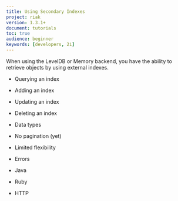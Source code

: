 ```yaml
---
title: Using Secondary Indexes
project: riak
version: 1.3.1+
document: tutorials
toc: true
audience: beginner
keywords: [developers, 2i]
---
```


When using the LevelDB or Memory backend, you have the ability to retrieve objects by using external indexes.

* Querying an index
* Adding an index
* Updating an index
* Deleting an index

* Data types
* No pagination (yet)
* Limited flexibility

* Errors

* Java
* Ruby
* HTTP
